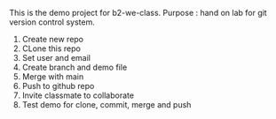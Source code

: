This is the demo project for b2-we-class.
Purpose : hand on lab for git version control system.
1. Create new repo
2. CLone this repo
3. Set user and email
4. Create branch and demo file
5. Merge with main 
6. Push to github repo
7. Invite classmate to collaborate
8. Test demo for clone, commit, merge and push
   
